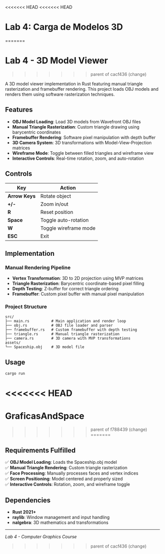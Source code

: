 <<<<<<< HEAD
<<<<<<< HEAD
# Lab 4: Carga de Modelos 3D
=======
# Lab 4 - 3D Model Viewer
>>>>>>> parent of cacf436 (change)

A 3D model viewer implementation in Rust featuring manual triangle rasterization and framebuffer rendering. This project loads OBJ models and renders them using software rasterization techniques.

## Features

- **OBJ Model Loading**: Load 3D models from Wavefront OBJ files
- **Manual Triangle Rasterization**: Custom triangle drawing using barycentric coordinates  
- **Framebuffer Rendering**: Software pixel manipulation with depth buffer
- **3D Camera System**: 3D transformations with Model-View-Projection matrices
- **Wireframe Mode**: Toggle between filled triangles and wireframe view
- **Interactive Controls**: Real-time rotation, zoom, and auto-rotation

## Controls

| Key | Action |
|--------|--------|
| **Arrow Keys** | Rotate object |
| **+/-** | Zoom in/out |
| **R** | Reset position |
| **Space** | Toggle auto-rotation |
| **W** | Toggle wireframe mode |
| **ESC** | Exit |

## Implementation

### Manual Rendering Pipeline
- **Vertex Transformation**: 3D to 2D projection using MVP matrices
- **Triangle Rasterization**: Barycentric coordinate-based pixel filling
- **Depth Testing**: Z-buffer for correct triangle ordering
- **Framebuffer**: Custom pixel buffer with manual pixel manipulation

### Project Structure
```
src/
├── main.rs          # Main application and render loop
├── obj.rs           # OBJ file loader and parser
├── framebuffer.rs   # Custom framebuffer with depth testing
├── triangle.rs      # Manual triangle rasterization
├── camera.rs        # 3D camera with MVP transformations
assets/
└── Spaceship.obj    # 3D model file
```

## Usage

```bash
cargo run
```
<<<<<<< HEAD
=======
# GraficasAndSpace
>>>>>>> parent of f788439 (change)
=======

## Requirements Fulfilled

✅ **OBJ Model Loading**: Loads the Spaceship.obj model  
✅ **Manual Triangle Rendering**: Custom triangle rasterization  
✅ **Face Processing**: Manually processes faces and vertex indices  
✅ **Screen Positioning**: Model centered and properly sized  
✅ **Interactive Controls**: Rotation, zoom, and wireframe toggle  

## Dependencies

- **Rust 2021+**
- **raylib**: Window management and input handling
- **nalgebra**: 3D mathematics and transformations

---

*Lab 4 - Computer Graphics Course*
>>>>>>> parent of cacf436 (change)

